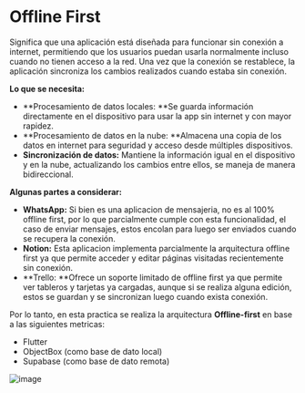 # Offline First
Significa que una aplicación está diseñada para funcionar sin conexión a internet, permitiendo que los usuarios puedan usarla normalmente incluso cuando no tienen acceso a la red. Una vez que la conexión se restablece, la aplicación sincroniza los cambios realizados cuando estaba sin conexión.

**Lo que se necesita:**

- **Procesamiento de datos locales: **Se guarda información directamente en el dispositivo para usar la app sin internet y con mayor rapidez.
- **Procesamiento de datos en la nube: **Almacena una copia de los datos en internet para seguridad y acceso desde múltiples dispositivos.
- **Sincronización de datos:** Mantiene la información igual en el dispositivo y en la nube, actualizando los cambios entre ellos, se maneja de manera bidireccional.

**Algunas partes a considerar:**
- **WhatsApp:** Si bien es una aplicacion de mensajeria, no es al 100% offline first, por lo que parcialmente cumple con esta funcionalidad, el caso de enviar mensajes, estos encolan para luego ser enviados cuando se recupera la conexión.
- **Notion:** Esta aplicacion implementa parcialmente la arquitectura offline first ya que permite acceder y editar páginas visitadas recientemente sin conexión.
- **Trello: **Ofrece un soporte limitado de offline first ya que permite ver tableros y tarjetas ya cargadas, aunque si se realiza alguna edición, estos se guardan y se sincronizan luego cuando exista conexión.

Por lo tanto, en esta practica se realiza la arquitectura **Offline-first** en base a las siguientes metricas:
- Flutter
- ObjectBox (como base de dato local)
- Supabase (como base de dato remota)

![image](https://github.com/user-attachments/assets/3bf555f2-9065-4fea-8c03-889b229bffbf)


